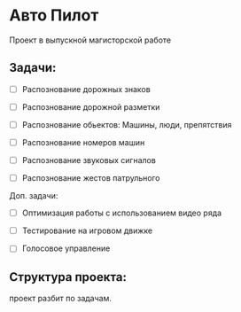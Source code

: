 # Авто Пилот 

Проект в выпускной магисторской работе


## Задачи:
* [ ] Распознование дорожных знаков
* [ ] Распознование дорожной разметки
* [ ] Распознование обьектов: Машины, люди, препятствия
* [ ] Распознование номеров машин
* [ ] Распознование звуковых сигналов
* [ ] Распознование жестов патрульного



 Доп. задачи:
* [ ] Оптимизация работы с использованием видео ряда
* [ ] Тестирование на игровом движке
* [ ] Голосовое управление



## Структура проекта:
проект разбит по задачам. 

   
     
